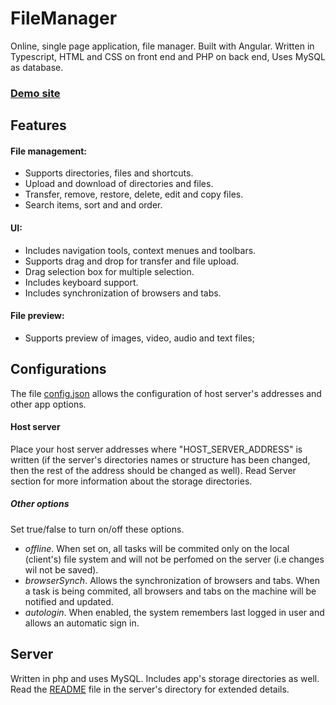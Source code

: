 # FileManager
Online, single page application, file manager. Built with Angular. 
Written in Typescript, HTML and CSS on front end and PHP on back end, Uses MySQL as database.

### [Demo site](https://file-manager-30b0d.web.app/)
## Features

#### File management:
- Supports directories, files and shortcuts.
- Upload and download of directories and files.
- Transfer, remove, restore, delete, edit and copy files.
- Search items, sort and and order.

#### UI:
- Includes navigation tools, context menues and toolbars.
- Supports drag and drop for transfer and file upload.
- Drag selection box for multiple selection.
- Includes keyboard support.
- Includes synchronization of browsers and tabs.

#### File preview:
- Supports preview of images, video, audio and text files;

## Configurations
The file [config.json](https://github.com/strmrider/file-manager/blob/master/src/assets/config.json) allows 
the configuration of host server's addresses and other app options.

#### Host server
Place your host server addresses where "HOST_SERVER_ADDRESS" is written (if the server's directories names or structure has been changed, 
then the rest of the address should be changed as well). Read Server section for more information about the storage directories.

##### Other options
Set true/false to turn on/off these options.

- *offline*. When set on, all tasks will be commited only on the local (client's) file system and will not be perfomed on the server 
(i.e changes wil not be saved).
- *browserSynch*. Allows the synchronization of browsers and tabs. When a task is being commited, all browsers and tabs on the machine will be
notified and updated.
- *autologin*. When enabled, the system remembers last logged in user and allows an automatic sign in.


## Server
Written in php and uses MySQL. Includes app's storage directories as well. Read the [README](https://github.com/strmrider/file-manager/blob/master/SERVER_README.md) file in the server's directory for extended details.
